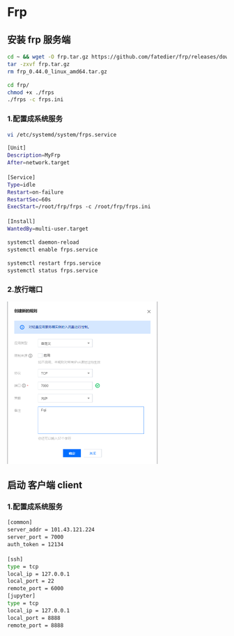 # Frp

## 安装 frp 服务端

```bash
cd ~ && wget -O frp.tar.gz https://github.com/fatedier/frp/releases/download/v0.44.0/frp_0.44.0_linux_amd64.tar.gz 
tar -zxvf frp.tar.gz 
rm frp_0.44.0_linux_amd64.tar.gz
```

```bash
cd frp/
chmod +x ./frps
./frps -c frps.ini
```

### 1.配置成系统服务

```bash
vi /etc/systemd/system/frps.service
```

```bash
[Unit]
Description=MyFrp
After=network.target

[Service]
Type=idle
Restart=on-failure
RestartSec=60s
ExecStart=/root/frp/frps -c /root/frp/frps.ini

[Install]
WantedBy=multi-user.target
```

```bash
systemctl daemon-reload
systemctl enable frps.service
```

```bash
systemctl restart frps.service
systemctl status frps.service
```

### 2.放行端口

<img src="./Untitled.png" alt="Untitled" style="zoom: 50%;" />

## 启动 客户端 client

### 1.配置成系统服务

```bash
[common]
server_addr = 101.43.121.224
server_port = 7000
auth_token = 12134

[ssh]
type = tcp
local_ip = 127.0.0.1
local_port = 22
remote_port = 6000
[jupyter]
type = tcp
local_ip = 127.0.0.1
local_port = 8888
remote_port = 8888
```



